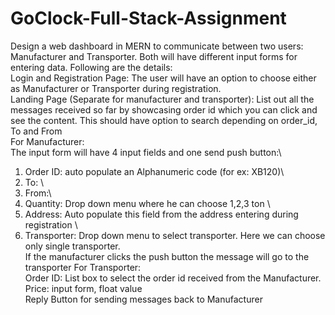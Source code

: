 ﻿# GoClock-Full-Stack-Assignment
Design a web dashboard in MERN to communicate between two users: Manufacturer and 
Transporter. Both will have different input forms for entering data. Following are the 
details:\
Login and Registration Page: The user will have an option to choose either as 
Manufacturer or Transporter during registration.\
Landing Page (Separate for manufacturer and transporter): List out all the messages 
received so far by showcasing order id which you can click and see the content. This 
should have option to search depending on order_id, To and From\
For Manufacturer:\
The input form will have 4 input fields and one send push button:\
1. Order ID: auto populate an Alphanumeric code (for ex: XB120)\
2. To: \
3. From:\ 
4. Quantity: Drop down menu where he can choose 1,2,3 ton \
5. Address: Auto populate this field from the address entering during registration \
6. Transporter: Drop down menu to select transporter. Here we can choose only
single transporter.\
If the manufacturer clicks the push button the message will go to the transporter 
For Transporter: \
Order ID: List box to select the order id received from the Manufacturer.\
Price: input form, float value \
Reply Button for sending messages back to Manufacturer
